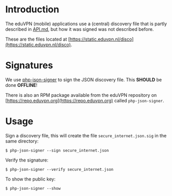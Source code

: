 # Introduction

The eduVPN (mobile) applications use a (central) discovery file that is 
partly described in [API.md](../API.md), but how it was signed was not 
described before.

These are the files located at 
[https://static.eduvpn.nl/disco](https://static.eduvpn.nl/disco).

# Signatures

We use [php-json-signer](https://git.tuxed.net/fkooman/php-json-signer) to sign
the JSON discovery file. This **SHOULD** be done **OFFLINE**! 

There is also an RPM package available from the eduVPN repository on 
[https://repo.eduvpn.org](https://repo.eduvpn.org) called `php-json-signer`.

# Usage

Sign a discovery file, this will create the file `secure_internet.json.sig` in
the same directory:

    $ php-json-signer --sign secure_internet.json

Verify the signature:

    $ php-json-signer --verify secure_internet.json

To show the public key:

    $ php-json-signer --show
